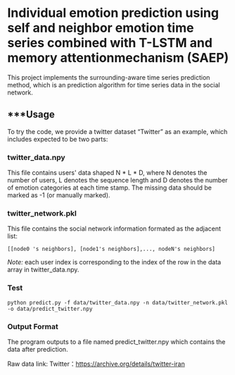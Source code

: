 # Individual emotion prediction using self and neighbor emotion time series combined with T-LSTM and memory attentionmechanism (SAEP)
This project implements the surrounding-aware time series prediction method, which is an prediction algorithm for time series data in the social network.
## ***Usage
To try the code, we provide a twitter dataset “Twitter” as an example, which includes expected to be two parts:
### twitter_data.npy 
This file contains users' data shaped N * L * D, where N denotes the number of users, L denotes the sequence length and D denotes the number of emotion categories at each time stamp. The missing data should be marked as -1 (or manually marked).
### twitter_network.pkl 
This file contains the social network information formated as the adjacent list:
~~~
[[node0 's neighbors], [node1's neighbors],..., nodeN's neighbors]
~~~
*Note:* each user index is corresponding to the index of the row in the data array in twitter_data.npy.
### Test
~~~
python predict.py -f data/twitter_data.npy -n data/twitter_network.pkl -o data/predict_twitter.npy
~~~
### Output Format
The program outputs to a file named predict_twitter.npy which contains the data after prediction.

Raw data link:
Twitter：https://archive.org/details/twitter-iran
